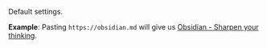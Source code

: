 Default settings.

**Example**:
Pasting `https://obsidian.md` will give us [Obsidian - Sharpen your thinking](https://obsidian.md/). 


